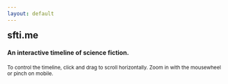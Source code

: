 ```yaml
---
layout: default
---
```


<div class="jumbotron">
  <h2 class="display-4" style="display:inline;">sfti.me</h2>
  <h4 class="jum">An interactive timeline of science fiction.</h4>
  <p class="lead"><small>To control the timeline, click and drag to scroll horizontally. Zoom in with the mousewheel or pinch on mobile.</small></p>
</div>
